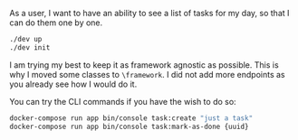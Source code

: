 As a user, I want to have an ability to see a list of tasks for my day, so that I can do them one by one.

```bash
./dev up
./dev init
```

I am trying my best to keep it as framework agnostic as possible. This is why I moved some classes to `\framework`.
I did not add more endpoints as you already see how I would do it.


You can try the CLI commands if you have the wish to do so:

```bash
docker-compose run app bin/console task:create "just a task"
docker-compose run app bin/console task:mark-as-done {uuid} 
```
